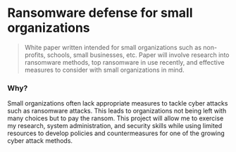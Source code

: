 # Ransomware defense for small organizations
> White paper written intended for small organizations such as non-profits, schools, small businesses, etc. Paper will involve research into ransomware methods, top ransomware in use recently, and effective measures to consider with small organizations in mind. 

### Why?
Small organizations often lack appropriate measures to tackle cyber attacks such as ransomware attacks. This leads to organizations not being left with many choices but to pay the ransom. 
This project will allow me to exercise my research, system administration, and security skills while using limited resources to develop policies and countermeasures for one of the growing cyber attack methods.
